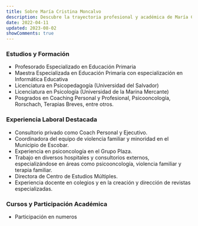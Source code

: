 ```yaml
---
title: Sobre María Cristina Moncalvo
description: Descubre la trayectoria profesional y académica de María Cristina Moncalvo, una experta en psicología, psicopedagogía y coaching personal y ejecutivo. Conoce sus estudios, experiencia laboral y participación en cursos y actividades académicas.
date: 2022-04-11
updated: 2023-08-02
showComments: true
---
```



### Estudios y Formación

- Profesorado Especializado en Educación Primaria
- Maestra Especializada en Educación Primaria con especialización en Informática Educativa
- Licenciatura en Psicopedagogía (Universidad del Salvador)
- Licenciatura en Psicología (Universidad de la Marina Mercante)
- Posgrados en Coaching Personal y Profesional, Psicooncología, Rorschach, Terapias Breves, entre otros.

### Experiencia Laboral Destacada

- Consultorio privado como Coach Personal y Ejecutivo.
- Coordinadora del equipo de violencia familiar y minoridad en el Municipio de Escobar.
- Experiencia en psiconcología en el Grupo Plaza.
- Trabajo en diversos hospitales y consultorios externos, especializándose en áreas como psicooncología, violencia familiar y terapia familiar.
- Directora de Centro de Estudios Múltiples.
- Experiencia docente en colegios y en la creación y dirección de revistas especializadas.

### Cursos y Participación Académica

- Participación en numeros
